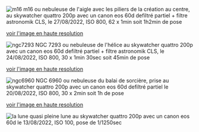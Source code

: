 ![m16](/assets/m16_compressed.png)
m16 ou nebuleuse de l'aigle avec les piliers de la création au centre, au skywatcher quattro 200p avec un canon eos 60d defiltré partiel + filtre astronomik CLS, le 27/08/2022, ISO 800, 62 x 1min soit 1h2min de pose

[voir l'image en haute resolution](https://drive.google.com/file/d/17SyBd67XKpexK3cxw2NKjnjw1jeCcXbp/view?usp=sharing)

![ngc7293](/assets/ngc7293_cp.png)
NGC 7293 ou nebuleuse de l'hélice au skywatcher quattro 200p avec un canon eos 60d defiltré partiel + filtre astronomik CLS, le 24/08/2022, ISO 800, 30 x 1min 30sec soit 45min de pose

[voir l'image en haute resolution](https://drive.google.com/file/d/17NGtf4w_yPlSNzE7wR1crMY1z3Jfi1Oy/view?usp=sharing)

![ngc6960](/assets/ngc6960_cp.png)
NGC 6960 ou nebuleuse du balai de sorcière, prise au skywatcher quattro 200p avec un canon eos 60d defiltré partiel le 20/08/2022, ISO 800, 30 x 2min soit 1h de pose

[voir l'image en haute resolution](https://drive.google.com/file/d/17KqQD7saxf4icqRodT4VHVdASflL30YW/view?usp=sharing)


![la lune](/assets/lune.JPG)
quasi pleine lune au skywatcher quattro 200p avec un canon eos 60d le 13/08/2022, ISO 100, pose de 1/1250sec
